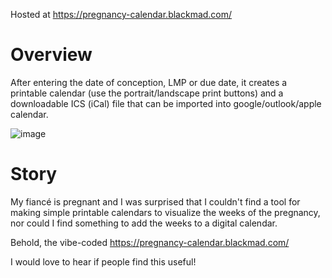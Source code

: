 Hosted at https://pregnancy-calendar.blackmad.com/

# Overview
After entering the date of conception, LMP or due date, it creates a printable calendar (use the portrait/landscape print buttons) and a downloadable ICS (iCal) file that can be imported into google/outlook/apple calendar.

![image](https://github.com/user-attachments/assets/f182843e-ae53-4f64-b70c-6f50f88d5b87)

# Story
My fiancé is pregnant and I was surprised that I couldn't find a tool for making simple printable calendars to visualize the weeks of the pregnancy, nor could I find something to add the weeks to a digital calendar.

Behold, the vibe-coded https://pregnancy-calendar.blackmad.com/

I would love to hear if people find this useful!
